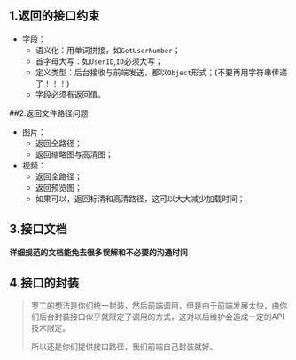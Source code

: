 ## 1.返回的接口约束

- 字段：
  - 语义化：用单词拼接，如`GetUserNumber`；
  - 首字母大写：如`UserID`,`ID`必须大写；
  - 定义类型：后台接收与前端发送，都以`Object`形式；(不要再用字符串传递了！！！)
  - 字段必须有返回值。

##2.返回文件路径问题

- 图片：
  - 返回全路径；
  - 返回缩略图与高清图；
- 视频：
  - 返回全路径；
  - 返回预览图；
  - 如果可以，返回标清和高清路径，这可以大大减少加载时间；

## 3.接口文档

**详细规范的文档能免去很多误解和不必要的沟通时间**

## 4.接口的封装

> 罗工的想法是你们统一封装，然后前端调用，但是由于前端发展太快，由你们后台封装接口似乎就限定了调用的方式，这对以后维护会造成一定的API技术限定。
>
> 所以还是你们提供接口路径，我们前端自己封装就好。

